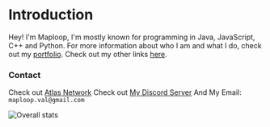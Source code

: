 # Introduction
Hey! I'm Maploop, I'm mostly known for programming in Java, JavaScript, C++ and Python.
For more information about who I am and what I do, check out my [portfolio](https://maploop.github.io/).
Check out my other links [here](https://maploop.github.io/links?a=github).

### Contact
Check out [Atlas Network](https://discord.gg/paper)
Check out [My Discord Server](https://discord.gg/xSPuekddJ6)
And My Email: `maploop.val@gmail.com`

![Overall stats](https://github-readme-stats.vercel.app/api?username=maploop&theme=cobalt&show_icons=true&count_private=true)
